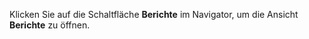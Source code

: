 <!-- markdownlint-disable-file MD041 -->
Klicken Sie auf die Schaltfläche **Berichte** im Navigator, um die Ansicht **Berichte** zu öffnen.
